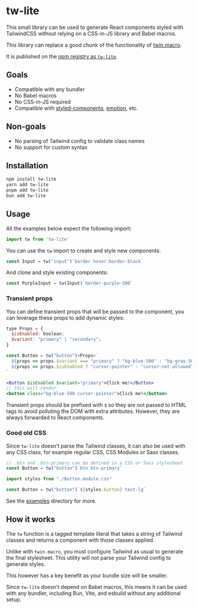 # tw-lite

This small library can be used to generate React components styled with
TailwindCSS without relying on a CSS-in-JS library and Babel macros.

This library can replace a good chunk of the functionality of
[twin.macro](https://github.com/ben-rogerson/twin.macro).

It is published on the [npm registry as `tw-lite`](https://www.npmjs.com/package/tw-lite).

## Goals

- Compatible with any bundler
- No Babel macros
- No CSS-in-JS required
- Compatible with [styled-components](https://styled-components.com), [emotion](https://emotion.sh/docs/introduction), etc.

## Non-goals

- No parsing of Tailwind config to validate class names
- No support for custom syntax

## Installation

```sh
npm install tw-lite
yarn add tw-lite
pnpm add tw-lite
bun add tw-lite
```

## Usage

All the examples below expect the following import:

```js
import tw from 'tw-lite'
```

You can use the `tw` import to create and style new components:

```js
const Input = tw("input")`border hover:border-black`
```

And clone and style existing components:

```js
const PurpleInput = tw(Input)`border-purple-500`
```

### Transient props

You can define transient props that will be passed to the component, you can
leverage these props to add dynamic styles:

```jsx
type Props = {
  $isEnabled: boolean;
  $variant: "primary" | "secondary";
}

const Button = tw("button")<Props>`
  ${props => props.$variant === "primary" ? "bg-blue-500" : "bg-gray-500"}
  ${props => props.$isEnabled ? "cursor-pointer" : "cursor-not-allowed"}
`

<Button $isEnabled $variant="primary">Click me!</Button>
// this will render
<button class="bg-blue-500 cursor-pointer">Click me!</button>
```

Transient props should be prefixed with `$` so they are not passed to HTML tags
to avoid polluting the DOM with extra attributes. However, they are always
forwarded to React components.

### Good old CSS

Since `tw-lite` doesn't parse the Tailwind classes, it can also be used with any
CSS class, for example regular CSS, CSS Modules or Sass classes.

```js
// .btn and .btn-primary can be defined in a CSS or Sass stylesheet
const Button = tw("button")`btn btn-primary`
```

```js
import styles from "./Button.module.css"

const Button = tw("button")`${styles.button} text-lg`
```

See the [examples](./examples/) directory for more.

## How it works

The `tw` function is a tagged template literal that takes a string of Tailwind
classes and returns a component with those classes applied.

Unlike with `twin.macro`, you must configure Tailwind as usual to generate the
final stylesheet. This utility will not parse your Tailwind config to generate
styles.

This however has a key benefit as your bundle size will be smaller.

Since `tw-lite` doesn't depend on Babel macros, this means it can be used with
any bundler, including Bun, Vite, and esbuild without any additional setup.
